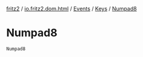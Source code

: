 [fritz2](../../../index.md) / [io.fritz2.dom.html](../../index.md) / [Events](../index.md) / [Keys](index.md) / [Numpad8](./-numpad8.md)

# Numpad8

`Numpad8`